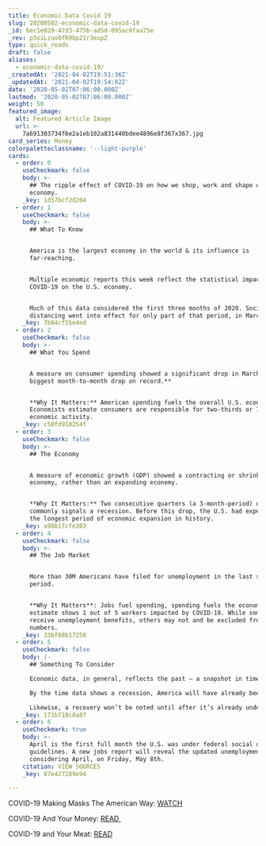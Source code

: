 ```yaml
---
title: Economic Data Covid 19
slug: 20200502-economic-data-covid-19
_id: 6ec1e029-47d3-475b-ad5d-095ac0faa75e
_rev: p5oiLzuoOfR9bp21r3eupZ
type: quick_reads
draft: false
aliases:
  - economic-data-covid-19/
_createdAt: '2021-04-02T19:51:36Z'
_updatedAt: '2021-04-02T19:54:02Z'
date: '2020-05-02T07:06:00.000Z'
lastmod: '2020-05-02T07:06:00.000Z'
weight: 50
featured_image:
  alt: Featured Article Image
  url: >-
    7a691303734f6e2a1eb102a831440bdee4896e8f367x367.jpg
card_series: Money
colorpaletteclassname: '--light-purple'
cards:
  - order: 0
    useCheckmark: false
    body: >-
      ## The ripple effect of COVID-19 on how we shop, work and shape our
      economy.
    _key: 1d57bcf2d204
  - order: 1
    useCheckmark: false
    body: >-
      ## What To Know


      America is the largest economy in the world & its influence is
      far-reaching.


      Multiple economic reports this week reflect the statistical impact of
      COVID-19 on the U.S. economy.


      Much of this data considered the first three months of 2020. Social
      distancing went into effect for only part of that period, in March.
    _key: 7b84cf55e4ed
  - order: 2
    useCheckmark: false
    body: >-
      ## What You Spend


      A measure on consumer spending showed a significant drop in March –**The
      biggest month-to-month drop on record.**


      **Why It Matters:** American spending fuels the overall U.S. economy.
      Economists estimate consumers are responsible for two-thirds or 70% of
      economic activity.
    _key: c50fd910254f
  - order: 3
    useCheckmark: false
    body: >-
      ## The Economy


      A measure of economic growth (GDP) showed a contracting or shrinking
      economy, rather than an expanding economy.


      **Why It Matters:** Two consecutive quarters (a 3-month-period) of GDP
      commonly signals a recession. Before this drop, the U.S. had experienced
      the longest period of economic expansion in history.
    _key: a98b1fcfe303
  - order: 4
    useCheckmark: false
    body: >-
      ## The Job Market


      More than 30M Americans have filed for unemployment in the last six week
      period.


      **Why It Matters**: Jobs fuel spending, spending fuels the economy. One
      estimate shows 1 out of 5 workers impacted by COVID-19. While some may
      receive unemployment benefits, others may not and be excluded from these
      numbers.
    _key: 33bf08b17250
  - order: 5
    useCheckmark: false
    body: |-
      ## Something To Consider

      Economic data, in general, reflects the past – a snapshot in time.

      By the time data shows a recession, America will have already been in it.

      Likewise, a recovery won’t be noted until after it’s already underway.
    _key: 171b718c8a87
  - order: 6
    useCheckmark: true
    body: >-
      April is the first full month the U.S. was under federal social distancing
      guidelines. A new jobs report will reveal the updated unemployment rate,
      considering April, on Friday, May 8th.
    citation: VIEW SOURCES
    _key: 87e427289e94

---
```

COVID-19 Making Masks The American Way: [WATCH](https://smarthernews.com/article/making-masks-the-american-way/)

COVID-19 And Your Money: [READ ](https://smarthernews.com/covid-19-your-money/)

COVID-19 and Your Meat: [READ](https://smarthernews.com/covid-19-and-our-meat/)